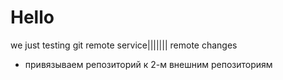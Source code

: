 # Hello
we just testing git remote service||||||| remote changes
* привязываем репозиторий к 2-м внешним репозиториям
